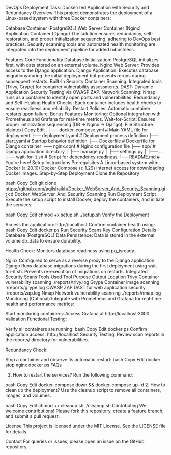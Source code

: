 DevOps Deployment Task: Dockerized Application with Security and Redundancy
Overview
This project demonstrates the deployment of a Linux-based system with three Docker containers:

Database Container (PostgreSQL)
Web Server Container (Nginx)
Application Container (Django)
The solution ensures redundancy, self-restoration, and proper initialization sequencing, adhering to DevOps best practices. Security scanning tools and automated health monitoring are integrated into the deployment pipeline for added robustness.

Features
Core Functionality
Database Initialization: PostgreSQL initializes first, with data stored on an external volume.
Nginx Web Server: Provides access to the Django application.
Django Application: Executes database migrations during the initial deployment but prevents reruns during subsequent restarts.
Built-In Security
Container Scanning: Integrated tools (Trivy, Grype) for container vulnerability assessments.
DAST: Dynamic Application Security Testing via OWASP ZAP.
Network Scanning: Nmap runs as a container to identify open ports and vulnerabilities.
Redundancy and Self-Healing
Health Checks: Each container includes health checks to ensure readiness and reliability.
Restart Policies: Automatic container restarts upon failure.
Bonus Features
Monitoring: Optional integration with Prometheus and Grafana for real-time metrics.
Wait-for-Script: Ensures proper initialization sequencing (DB → Nginx → Django).
File Structure
plaintext
Copy
Edit
.
├── docker-compose.yml         # Main YAML file for deployment
├── deployment.yaml            # Deployment process definition
├── start.yaml                 # Startup behavior definition
├── Dockerfile                 # Dockerfile for Django container
├── nginx.conf                 # Nginx configuration file
├── app/                       # Django application directory
│   ├── manage.py
│   ├── settings.py
│   ├── ...
├── wait-for-it.sh             # Script for dependency readiness
└── README.md                  # You're here!
Setup Instructions
Prerequisites
A Linux-based system with:
Docker (≥ 20.10)
Docker Compose (≥ 1.29)
Internet access for downloading Docker images.
Step-by-Step Deployment
Clone the Repository

bash
Copy
Edit
git clone https://github.com/aqilshaikh/Docker_WebServer_And_Security_Scanning.git
cd Docker_WebServer_And_Security_Scanning
Run Deployment Script
Execute the setup script to install Docker, deploy the containers, and initiate the services:

bash
Copy
Edit
chmod +x setup.sh
./setup.sh
Verify the Deployment

Access the application: http://localhost
Confirm container health using:
bash
Copy
Edit
docker ps
Run Security Scans
Key Configuration Details
Database (PostgreSQL)
Data Persistence:
Data is stored in the external volume db_data to ensure durability.

Health Check:
Monitors database readiness using pg_isready.

Nginx
Configured to serve as a reverse proxy to the Django application.
Django
Runs database migrations during the first deployment using wait-for-it.sh.
Prevents re-execution of migrations on restarts.
Integrated Security Scans
Tools Used
Tool	Purpose	Output Location
Trivy	Container vulnerability scanning	./reports/trivy.log
Grype	Container image scanning	./reports/grype.log
OWASP ZAP	DAST for web application security	./reports/zap.log
Nmap	Network vulnerability scanning	./reports/nmap.log
Monitoring (Optional)
Integrate with Prometheus and Grafana for real-time health and performance metrics:

Start monitoring containers:
Access Grafana at http://localhost:3000.
Validation
Functional Testing:

Verify all containers are running:
bash
Copy
Edit
docker ps
Confirm application access: http://localhost
Security Testing:
Review scan reports in the reports/ directory for vulnerabilities.

Redundancy Check:

Stop a container and observe its automatic restart:
bash
Copy
Edit
docker stop nginx
docker ps
FAQs
1. How to restart the services?
Run the following command:

bash
Copy
Edit
docker-compose down && docker-compose up -d
2. How to clean up the deployment?
Use the cleanup script to remove all containers, images, and volumes:

bash
Copy
Edit
chmod +x cleanup.sh
./cleanup.sh
Contributing
We welcome contributions! Please fork this repository, create a feature branch, and submit a pull request.

License
This project is licensed under the MIT License. See the LICENSE file for details.

Contact
For queries or issues, please open an issue on the GitHub repository.
